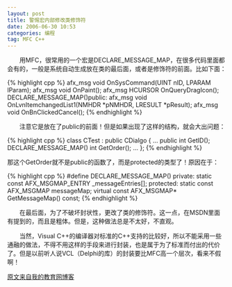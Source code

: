 ```yaml
---
layout: post
title: 警惕宏内部修改类修饰符
date: 2006-06-30 10:53
categories: 编程 
tag: MFC C++
---
```

　　用MFC，很常用的一个宏是DECLARE_MESSAGE_MAP，在很多代码里面都会有的，一般是系统自动生成放在类的最后面，或者是修饰符的前面。比如下面：
<!-- more -->

{% highlight cpp %}
  afx_msg void OnSysCommand(UINT nID, LPARAM lParam);
  afx_msg void OnPaint();
  afx_msg HCURSOR OnQueryDragIcon();
  DECLARE_MESSAGE_MAP()public:
  afx_msg void OnLvnItemchangedList1(NMHDR *pNMHDR, LRESULT *pResult);
  afx_msg void OnBnClickedCancel();
{% endhighlight %}

　　注意它是放在了public的前面！但是如果出现了这样的结构，就会大出问题：

{% highlight cpp %}
class CTest : public CDialgo
{
  ...
public
  int GetID();
  DECLARE_MESSAGE_MAP()
  int GetOrder();
...
};
{% endhighlight %}

那这个GetOrder就不是public的函数了，而是protected的类型了！原因在于：

{% highlight cpp %}
#define DECLARE_MESSAGE_MAP() private:   static const AFX_MSGMAP_ENTRY _messageEntries[]; protected:   static const AFX_MSGMAP messageMap;   virtual const AFX_MSGMAP* GetMessageMap() const; 
{% endhighlight %}

　　在最后面，为了不破坏封状性，更改了类的修饰符。这一点，在MSDN里面有提到的，而且是粗体。但是，这种做法总是不太好，不直观。

　　当然，Visual C++的编译器对标准的C++支持的比较好，所以不能采用一些通融的做法，不得不用这样的手段来进行封装，也是属于为了标准而付出的代价了。但是以前听人说VCL（Delphi的库）的封装要比MFC高一个层次，看来不假啊！

[原文来自我的教育网博客][原文来自我的教育网博客]

[原文来自我的教育网博客]:http://teacher.edu.cn/pc/article/200606/333812.html
